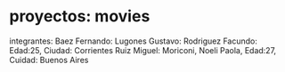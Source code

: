 # proyectos: movies

integrantes:
Baez Fernando:
Lugones Gustavo:
Rodriguez Facundo: Edad:25, Ciudad: Corrientes
Ruiz Miguel:
Moriconi, Noeli Paola, Edad:27, Cuidad: Buenos Aires